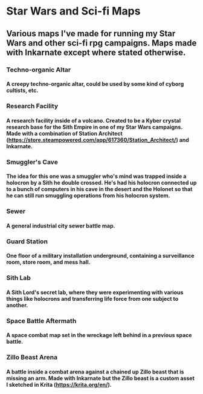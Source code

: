 # Star Wars and Sci-fi Maps
## Various maps I've made for running my Star Wars and other sci-fi rpg campaigns. Maps made with Inkarnate except where stated otherwise.

### Techno-organic Altar
#### A creepy techno-organic altar, could be used by some kind of cyborg cultists, etc.

### Research Facility
#### A research facility inside of a volcano. Created to be a Kyber crystal research base for the Sith Empire in one of my Star Wars campaigns. Made with a combination of Station Architect (https://store.steampowered.com/app/617360/Station_Architect/) and Inkarnate.

### Smuggler's Cave
#### The idea for this one was a smuggler who's mind was trapped inside a holocron by a Sith he double crossed. He's had his holocron connected up to a bunch of computers in his cave in the desert and the Holonet so that he can still run smuggling operations from his holocron system.

### Sewer
#### A general industrial city sewer battle map.

### Guard Station
#### One floor of a military installation underground, containing a surveillance room, store room, and mess hall.

### Sith Lab
#### A Sith Lord's secret lab, where they were experimenting with various things like holocrons and transferring life force from one subject to another.

### Space Battle Aftermath
#### A space combat map set in the wreckage left behind in a previous space battle.

### Zillo Beast Arena
#### A battle inside a combat arena against a chained up Zillo beast that is missing an arm. Made with Inkarnate but the Zillo beast is a custom asset I sketched in Krita (https://krita.org/en/).
